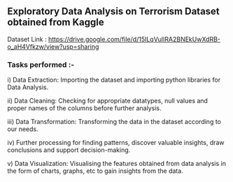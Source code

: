 ## Exploratory Data Analysis on Terrorism Dataset obtained from Kaggle
Dataset Link : https://drive.google.com/file/d/15ILqVulIRA2BNEkUwXdRB-o_aH4Vfkzw/view?usp=sharing

### Tasks performed :-

i) Data Extraction: Importing the dataset and importing python libraries for Data Analysis.

ii) Data Cleaning: Checking for appropriate datatypes, null values and proper names of the columns before further analysis.

iii) Data Transformation: Transforming the data in the dataset according to our needs.

iv) Further processing for finding patterns, discover valuable insights, draw conclusions and support decision-making.

v) Data Visualization: Visualising the features obtained from data analysis in the form of charts, graphs, etc to gain insights from the data.
